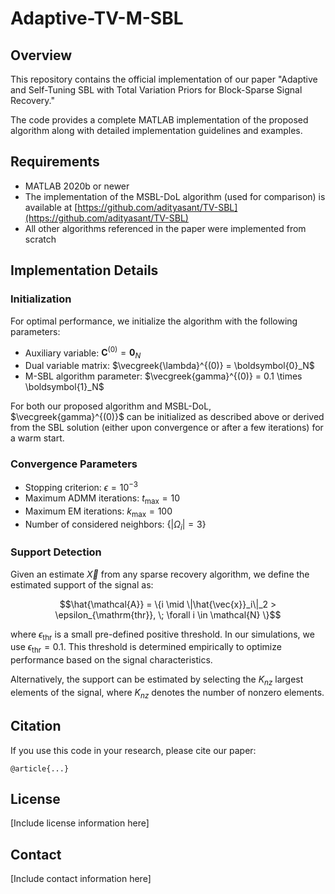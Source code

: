 # Adaptive-TV-M-SBL

## Overview
This repository contains the official implementation of our paper "Adaptive and Self-Tuning SBL with Total Variation Priors for Block-Sparse Signal Recovery." 

The code provides a complete MATLAB implementation of the proposed algorithm along with detailed implementation guidelines and examples.

## Requirements
- MATLAB 2020b or newer
- The implementation of the MSBL-DoL algorithm (used for comparison) is available at [https://github.com/adityasant/TV-SBL](https://github.com/adityasant/TV-SBL)
- All other algorithms referenced in the paper were implemented from scratch

## Implementation Details

### Initialization
For optimal performance, we initialize the algorithm with the following parameters:
- Auxiliary variable: $\boldsymbol{C}^{(0)} = \boldsymbol{0}_N$
- Dual variable matrix: $\vecgreek{\lambda}^{(0)} = \boldsymbol{0}_N$
- M-SBL algorithm parameter: $\vecgreek{gamma}^{(0)} = 0.1 \times \boldsymbol{1}_N$

For both our proposed algorithm and MSBL-DoL, $\vecgreek{gamma}^{(0)}$ can be initialized as described above or derived from the SBL solution (either upon convergence or after a few iterations) for a warm start.

### Convergence Parameters
- Stopping criterion: $\epsilon=10^{-3}$
- Maximum ADMM iterations: $t_{\mathrm{max}}=10$
- Maximum EM iterations: $k_{\mathrm{max}}=100$
- Number of considered neighbors: $\{|\Omega_i|=3\}$

### Support Detection
Given an estimate $\vec{X}$ from any sparse recovery algorithm, we define the estimated support of the signal as:

$$\hat{\mathcal{A}} = \{i \mid \|\hat{\vec{x}}_i\|_2 > \epsilon_{\mathrm{thr}}, \; \forall i \in \mathcal{N} \}$$

where $\epsilon_{\mathrm{thr}}$ is a small pre-defined positive threshold. In our simulations, we use $\epsilon_{\mathrm{thr}} = 0.1$. This threshold is determined empirically to optimize performance based on the signal characteristics.

Alternatively, the support can be estimated by selecting the $K_{nz}$ largest elements of the signal, where $K_{nz}$ denotes the number of nonzero elements.

## Citation
If you use this code in your research, please cite our paper:
```
@article{...}
```

## License
[Include license information here]

## Contact
[Include contact information here]
